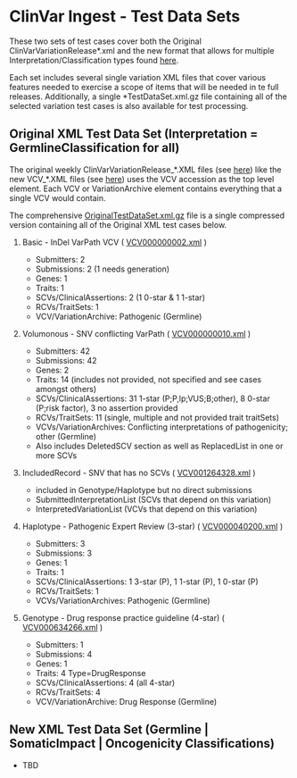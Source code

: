 # ClinVar Ingest - Test Data Sets

These two sets of test cases cover both the Original ClinVarVariationRelease\*\.xml and the new format that allows for multiple Interpretation/Classification types found [here](https://github.com/ncbi/clinvar/tree/master).

Each set includes several single variation XML files that cover various features needed to exercise a scope of items that will be needed in te full releases. Additionally, a single \*TestDataSet.xml.gz file containing all of the selected variation test cases is also available for test processing.

## Original XML Test Data Set (Interpretation = GermlineClassification for all)
The original weekly ClinVarVariationRelease\_\*.XML files (see [here](https://ftp.ncbi.nlm.nih.gov/pub/clinvar/xml/clinvar_variation/weekly_release/)) like the new VCV\_\*.XML files (see [here](https://github.com/ncbi/clinvar/blob/master/sample_xmls/vcv_01.xml)) uses the VCV accession as the top level element. Each VCV or VariationArchive element contains everything that a single VCV would contain.

The comprehensive [OriginalTestDataSet.xml.gz](data/OriginalTestDataSet.xml.gz) file is a single compressed version containing all of the Original XML test cases below.

1. Basic - InDel VarPath VCV ( [VCV000000002.xml](data/VCV000000002.xml) )
    - Submitters: 2
    - Submissions: 2 (1 needs generation)
    - Genes: 1
    - Traits: 1
    - SCVs/ClinicalAssertions: 2 (1 0-star & 1 1-star)
    - RCVs/TraitSets: 1
    - VCV/VariationArchive: Pathogenic (Germline)

2. Volumonous - SNV conflicting VarPath  ( [VCV000000010.xml](data/VCV000000010.xml) )
    - Submitters: 42
    - Submissions: 42
    - Genes: 2
    - Traits: 14 (includes not provided, not specified and see cases amongst others)
    - SCVs/ClinicalAssertions: 31 1-star (P;P,lp;VUS;B;other), 8 0-star (P;risk factor), 3 no assertion provided
    - RCVs/TraitSets: 11  (single, multiple and not provided trait traitSets)
    - VCVs/VariationArchives: Conflicting interpretations of pathogenicity; other (Germline)
    - Also includes DeletedSCV section as well as ReplacedList in one or more SCVs

3. IncludedRecord - SNV that has no SCVs ( [VCV001264328.xml](data/VCV001264328.xml) )
    - included in Genotype/Haplotype but no direct submissions
    - SubmittedInterpretationList (SCVs that depend on this variation)
    - InterpretedVariationList (VCVs that depend on this variation)

4. Haplotype - Pathogenic Expert Review (3-star) ( [VCV000040200.xml](data/VCV000040200.xml) )
    - Submitters: 3
    - Submissions: 3
    - Genes: 1
    - Traits: 1
    - SCVs/ClinicalAssertions: 1 3-star (P), 1 1-star (P), 1 0-star (P)
    - RCVs/TraitSets: 1
    - VCVs/VariationArchives: Pathogenic (Germline)

5. Genotype - Drug response practice guideline (4-star) ( [VCV000634266.xml](VCV000634266.xml) )
    - Submitters: 1
    - Submissions: 4
    - Genes: 1
    - Traits: 4 Type=DrugResponse
    - SCVs/ClinicalAssertions: 4 (all 4-star)
    - RCVs/TraitSets: 4
    - VCV/VariationArchive: Drug Response (Germline)

## New XML Test Data Set (Germline | SomaticImpact | Oncogenicity Classifications)

   - TBD
